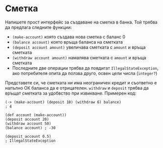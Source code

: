 # Сметка

Напишете прост интерфейс за създаване на сметка в банка. Той трябва да предлага следните функции:

* `(make-account)` която създава нова сметка с баланс 0
* `(balance account)` която връща баланса на сметката
* `(deposit account amount)` увеличава сметката с `amount` и връща сметката
* `(withdraw account amount)` намалява сметката с `amount` и връща сметката
* Последните две операции трябва да повдигат `IllegalStateException`, ако потребителя опита да ползва друго, освен цели числа (`integer?`)

Представете си, че сметката ни има неограничен кредит и съответно е напълно ОК баланса да е отрицателен. `withdraw` и `deposit` трябва да връщат сметката за удобвство при извикване. Примерен код:

    (-> (make-account) (deposit 10) (withdraw 6) balance)
    ; 4

    (def account (make-account))
    (deposit account 20)
    (withdraw account 50)
    (balance account) ; -30

    (deposit account 0.5)
    ; IllegalStateException
